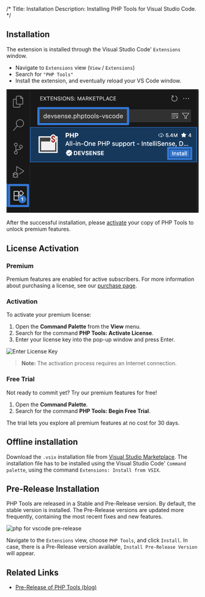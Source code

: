 /*
Title: Installation
Description: Installing PHP Tools for Visual Studio Code.
*/

## Installation

The extension is installed through the Visual Studio Code' `Extensions` window.

- Navigate to `Extensions` view (`View` / `Extensions`)
- Search for `"PHP Tools"`
- Install the extension, and eventually reload your VS Code window.

![phptools install vscode](../imgs/phptools-install.png)

After the successful installation, please [activate](#license-activation) your copy of PHP Tools to unlock premium features.

## License Activation

### Premium

Premium features are enabled for active subscribers. For more information about purchasing a license, see our [purchase page](https://purchase-url-here.com).

### Activation

To activate your premium license:  
1. Open the **Command Palette** from the **View** menu.  
2. Search for the command **PHP Tools: Activate License**.  
3. Enter your license key into the pop-up window and press Enter.  

  ![Enter License Key](../imgs/enter-license-key.png)

> **Note:** The activation process requires an Internet connection.

### Free Trial

Not ready to commit yet? Try our premium features for free!  
1. Open the **Command Palette**.  
2. Search for the command **PHP Tools: Begin Free Trial**.  

The trial lets you explore all premium features at no cost for 30 days.

## Offline installation

Download the `.vsix` installation file from [Visual Studio Marketplace](https://marketplace.visualstudio.com/items?itemName=DEVSENSE.phptools-vscode). The installation file has to be installed using the Visual Studio Code' `Command palette`, using the command `Extensions: Install from VSIX`.

## Pre-Release Installation

PHP Tools are released in a Stable and Pre-Release version. By default, the stable version is installed. The Pre-Release versions are updated more frequently, containing the most recent fixes and new features.

![php for vscode pre-release](../imgs/vscode-extension-prerelease.png)

Navigate to the `Extensions` view, choose `PHP Tools`, and click `Install`. In case, there is a Pre-Release version available, `Install Pre-Release Version` will appear.

## Related Links

- [Pre-Release of PHP Tools (blog)](https://blog.devsense.com/2022/php-vscode-pre-release)
